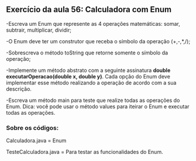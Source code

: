 ## Exercício da aula 56: Calculadora com Enum

-Escreva um Enum que represente as 4 operações matemáticas: somar, subtrair, multiplicar, dividir;

-O Enum deve ter um construtor que receba o símbolo da operação (+,-,*,/);

-Sobrescreva o método toString que retorne somente o símbolo da operação;

-Implemente um método abstrato com a seguinte assinatura **double executarOperacao(double x, double y)**. Cada opção do Enum deve implementar esse método realizando a operação de acordo com a sua descrição.

-Escreva um método main para teste que realize todas as operações do Enum. Dica: você pode usar o método values para iteirar o Enum e executar todas as operações.

### Sobre os códigos:

Calculadora.java = Enum

TesteCalculadora.java = Para testar as funcionalidades do Enum.